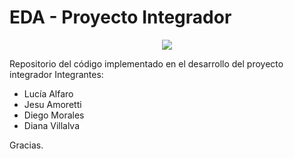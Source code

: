 # EDA - Proyecto Integrador 
<p align="center">
  <img src="https://media.discordapp.net/attachments/1042936737447546920/1114409984877412352/edabanner.png"/>
</p>
Repositorio del código implementado en el desarrollo del proyecto integrador
Integrantes:

- Lucía Alfaro
- Jesu Amoretti
- Diego Morales
- Diana Villalva

Gracias.
